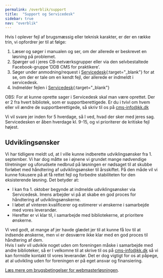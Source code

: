 ```yaml
---
permalink: /overblik/support
title:  "Support og Servicedesk"
sidebar: true
nav: "overblik"
---
```


Hvis I oplever fejl af brugsmæssig eller teknisk karakter, er der en række trin, vi opfordrer jer til at følge:  

1. Læser og søger i manualen og ser, om der allerede er beskrevet en løsning på problemet.  
2. Spørger ud i jeres CB-netværksgrupper eller via den selvbestaltede Facebook-gruppe ’DDB CMS for praktikere’.  
3. Søger under anmodning/request i [Servicedesk](https://detdigitalefolkebibliotek.atlassian.net/servicedesk){:target="_blank"} for at se, om der er tale om en kendt fejl, der allerede er indmeldt i servicedesk. 
4. Indmelder fejlen i [Servicedesk](https://detdigitalefolkebibliotek.atlassian.net/servicedesk){:target="_blank"}

OBS: For at kunne oprette sager i Servicedesk skal man være oprettet. Der er 2 fra hvert bibliotek, som er supportberettigede. Er du i tvivl om hvem eller vil ændre de supportberettigede, så skriv til os på [cms-info@kk.dk](mailto:cms-info@kk.dk)

Vi vil svare jer inden for 5 hverdage, så I ved, hvad der sker med jeres sag. Servicedesken er åben hverdage kl. 9-15, og vi prioriterer de kritiske fejl højest. 

## Udviklingsønsker 
Vi har tidligere meldt ud, at I ville kunne indberette udviklingsønsker fra 1. september. Vi har dog måtte se i øjnene vi grundet mange nødvendige tilretninger og uforudsete nedbrud på løsningen er nødsaget til at skubbe forløbet med håndtering af udviklingsønsker til årsskiftet. På den måde vil vi kunne fokusere på at få rettet fejl og forbedre stabiliteten for den eksisterende løsning. 
Det betyder at: 
- I kan fra 1. oktober begynde at indmelde udviklingsønsker via Servicedesk. Imens arbejder vi på at skabe en god proces for håndtering af udviklingsønskerne. 
- I løbet af vinteren kvalificerer og estimerer vi ønskerne i samarbejde med vores leverandør. 
- Herefter er vi klar til, i samarbejde med bibliotekerne, at prioritere ønskerne. 
 
Vi ved godt, at mange af jer havde glædet jer til at kunne få lov til at indsende ønskerne, men vi er desværre ikke klar med en god proces til håndtering af dem.  
Hvis I selv vil udvikle noget uden om foreningen måske i samarbejde med andre biblioteker, så er I velkomne til at skrive til os på [cms-info@kk.dk](mailto:cms-info@kk.dk) så vi kan formidle kontakt til vores leverandør. Det er dog vigtigt for os at påpege, at al udvikling uden for foreningen er på eget ansvar og finansiering.

[Læs mere om brugsbetingelser for webmasterløsningen](https://detdigitalefolkebibliotek.dk/sites/default/files/brugsbetingelser_webmasterplanen.pdf).
